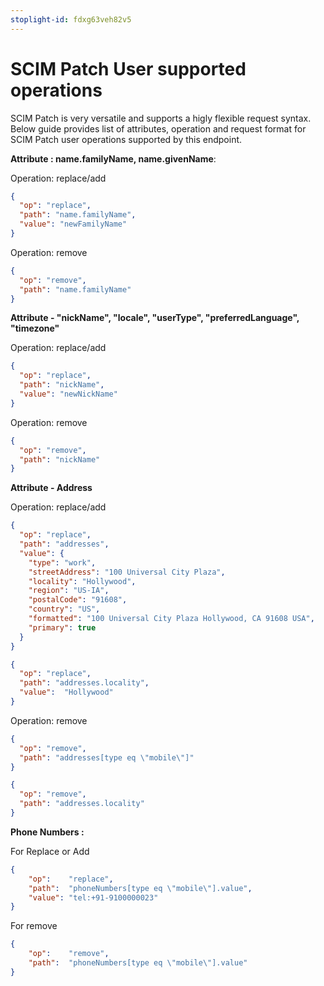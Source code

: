 ```yaml
---
stoplight-id: fdxg63veh82v5
---
```


# SCIM Patch User supported operations 
SCIM Patch is very versatile and supports a higly flexible request syntax. Below guide provides list of attributes, operation and request format for SCIM Patch user operations supported by this endpoint.

**Attribute : name.familyName, name.givenName**: 

Operation: replace/add

```json
{
  "op": "replace",
  "path": "name.familyName",
  "value": "newFamilyName"    
}

```
Operation: remove 

```json
{
  "op": "remove",
  "path": "name.familyName"   
}
```
**Attribute - "nickName", "locale", "userType", "preferredLanguage", "timezone"**

Operation: replace/add
```json
{
  "op": "replace",
  "path": "nickName",
  "value": "newNickName"    
}
```

Operation: remove 

```json
{
  "op": "remove",
  "path": "nickName"
}
```


**Attribute - Address**

Operation: replace/add
```json
{
  "op": "replace",
  "path": "addresses",
  "value": {
    "type": "work",
    "streetAddress": "100 Universal City Plaza",
    "locality": "Hollywood",
    "region": "US-IA",
    "postalCode": "91608",
    "country": "US",
    "formatted": "100 Universal City Plaza Hollywood, CA 91608 USA",
    "primary": true
  }   
}

{
  "op": "replace",
  "path": "addresses.locality",
  "value":  "Hollywood"
}
```

Operation: remove 

```json
{
  "op": "remove",
  "path": "addresses[type eq \"mobile\"]"
}

{
  "op": "remove",
  "path": "addresses.locality"   
}
```


**Phone Numbers :**

For Replace or Add
```json
{
	"op":    "replace",
	"path":  "phoneNumbers[type eq \"mobile\"].value",
	"value": "tel:+91-9100000023"
}
```

For remove 

```json
{
	"op":    "remove",
	"path":  "phoneNumbers[type eq \"mobile\"].value"	
}
```